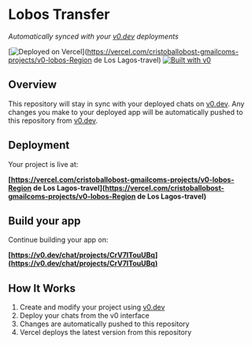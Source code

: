 # Lobos Transfer

_Automatically synced with your [v0.dev](https://v0.dev) deployments_

[![Deployed on Vercel](https://img.shields.io/badge/Deployed%20on-Vercel-black?style=for-the-badge&logo=vercel)](https://vercel.com/cristoballobost-gmailcoms-projects/v0-lobos-Region de Los Lagos-travel)
[![Built with v0](https://img.shields.io/badge/Built%20with-v0.dev-black?style=for-the-badge)](https://v0.dev/chat/projects/CrV7ITouUBq)

## Overview

This repository will stay in sync with your deployed chats on [v0.dev](https://v0.dev).
Any changes you make to your deployed app will be automatically pushed to this repository from [v0.dev](https://v0.dev).

## Deployment

Your project is live at:

**[https://vercel.com/cristoballobost-gmailcoms-projects/v0-lobos-Region de Los Lagos-travel](https://vercel.com/cristoballobost-gmailcoms-projects/v0-lobos-Region de Los Lagos-travel)**

## Build your app

Continue building your app on:

**[https://v0.dev/chat/projects/CrV7ITouUBq](https://v0.dev/chat/projects/CrV7ITouUBq)**

## How It Works

1. Create and modify your project using [v0.dev](https://v0.dev)
2. Deploy your chats from the v0 interface
3. Changes are automatically pushed to this repository
4. Vercel deploys the latest version from this repository
